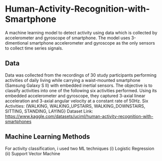 # Human-Activity-Recognition-with-Smartphone
A machine learning model to detect activity using data which is collected by accelerometer and gyroscope of smartphone. The model uses 3-dimentional smartphone accelerometer and gyroscope as the only sensors to collect time series signals. 

## Data
Data was collected from the recordings of 30  study participants performing activities of daily living while carrying a waist-mounted smartphone (Samsung Galaxy S II) with embedded inertial sensors. The objective is to classify activities into one of the following six activities performed. Using its embedded accelerometer and gyroscope, they captured 3-axial linear acceleration and 3-axial angular velocity at a constant rate of 50Hz.
Six Activities: {WALKING, WALKING_UPSTAIRS, WALKING_DOWNSTAIRS, SITTING, STANDING, LAYING}
Dataset Link: https://www.kaggle.com/datasets/uciml/human-activity-recognition-with-smartphones

## Machine Learning Methods
For activity classification, i used two ML techniques (i) Logistic Regression (ii) Support Vector Machine
